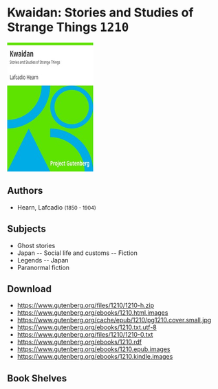 # Kwaidan: Stories and Studies of Strange Things <kbd>1210</kbd>

![](./cover.medium.jpg "")

## Authors


 - Hearn, Lafcadio <small>(1850 - 1904)</small>

## Subjects


 - Ghost stories
 - Japan -- Social life and customs -- Fiction
 - Legends -- Japan
 - Paranormal fiction

## Download


 - https://www.gutenberg.org/files/1210/1210-h.zip
 - https://www.gutenberg.org/ebooks/1210.html.images
 - https://www.gutenberg.org/cache/epub/1210/pg1210.cover.small.jpg
 - https://www.gutenberg.org/ebooks/1210.txt.utf-8
 - https://www.gutenberg.org/files/1210/1210-0.txt
 - https://www.gutenberg.org/ebooks/1210.rdf
 - https://www.gutenberg.org/ebooks/1210.epub.images
 - https://www.gutenberg.org/ebooks/1210.kindle.images

## Book Shelves


